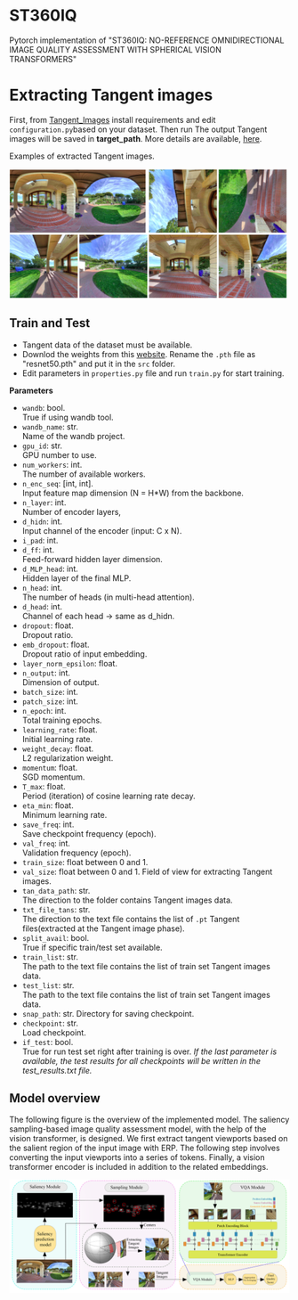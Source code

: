# ST360IQ
Pytorch implementation of "ST360IQ: NO-REFERENCE OMNIDIRECTIONAL IMAGE QUALITY ASSESSMENT WITH SPHERICAL VISION TRANSFORMERS"

# Extracting Tangent images

 First, from [Tangent_Images](https://github.com/Nafiseh-Tofighi/ST360IQ/tree/main/Tangent_Image) install requirements and edit `configuration.py`based on your dataset. Then run The output Tangent images will be saved in **target_path**. More details are available, [here](https://github.com/Nafiseh-Tofighi/ST360IQ/blob/main/Tangent_Image/README.md).
 
Examples of extracted Tangent images.

[<img src="https://github.com/Nafiseh-Tofighi/ST360IQ/blob/main/Images/oiqa_tan%2Bdis.png" width="500"/>](https://github.com/Nafiseh-Tofighi/ST360IQ/blob/main/Images/oiqa_tan%2Bdis.png)

## Train and Test

 - Tangent data of the dataset must be available.
 - Downlod the weights from this [website](https://download.pytorch.org/models/resnet50-0676ba61.pth). Rename the `.pth` file as "resnet50.pth" and put it in the `src` folder.
- Edit parameters in `properties.py` file and run `train.py` for start training.


**Parameters**
- `wandb`: bool.  
True if using wandb tool.
- `wandb_name`: str.  
Name of the wandb project.
- `gpu_id`: str.  
GPU number to use.
- `num_workers`: int.  
The number of available workers.
- `n_enc_seq`: [int, int].  
Input feature map dimension (N = H*W) from the backbone.
- `n_layer`: int.  
Number of encoder layers,
- `d_hidn`: int.  
Input channel of the encoder (input: C x N).
- `i_pad`: int.
- `d_ff`: int.  
Feed-forward hidden layer dimension.
- `d_MLP_head`: int.  
Hidden layer of the final MLP.
- `n_head`: int.  
The number of heads (in multi-head attention).
- `d_head`: int.  
Channel of each head -> same as d_hidn.
- `dropout`: float.  
Dropout ratio.
- `emb_dropout`: float.  
Dropout ratio of input embedding.
- `layer_norm_epsilon`: float.  
- `n_output`: int.  
Dimension of output.
- `batch_size`: int.
- `patch_size`: int.
- `n_epoch`: int.  
Total training epochs.
- `learning_rate`: float.  
Initial learning rate.
- `weight_decay`: float.  
L2 regularization weight.
- `momentum`: float.  
SGD momentum.
- `T_max`: float.  
Period (iteration) of cosine learning rate decay.
- `eta_min`: float.  
Minimum learning rate.
- `save_freq`: int.  
Save checkpoint frequency (epoch).
- `val_freq`: int.  
Validation frequency (epoch).
- `train_size`: float between 0 and 1.
- `val_size`: float between 0 and 1.
Field of view for extracting Tangent images.
- `tan_data_path`: str.  
The direction to the folder contains Tangent images data.
- `txt_file_tans`: str.  
The direction to the text file contains the list of `.pt` Tangent files(extracted at the Tangent image phase).
- `split_avail`: bool.  
True if specific train/test set available.
- `train_list`: str.  
The path to the text file contains the list of train set Tangent images data.
- `test_list`: str.  
The path to the text file contains the list of train set Tangent images data.
- `snap_path`: str.
Directory for saving checkpoint.
- `checkpoint`: str.  
Load checkpoint.
- `if_test`: bool.  
True for run test set right after training is over.
*If the last parameter is available, the test results for all checkpoints will be written in the test_results.txt file.*

## Model overview

The following figure is the overview of the implemented model. The saliency sampling-based image quality assessment model, with the help of the vision transformer, is designed. We first extract tangent viewports based on the salient region of the input image with ERP. The following step involves converting the input viewports into a series of tokens. Finally, a vision transformer encoder is included in addition to the related embeddings.

[<img src="https://github.com/Nafiseh-Tofighi/ST360IQ/blob/main/Images/Overview.png"/>](https://github.com/Nafiseh-Tofighi/ST360IQ/blob/main/Images/Overview.png)
